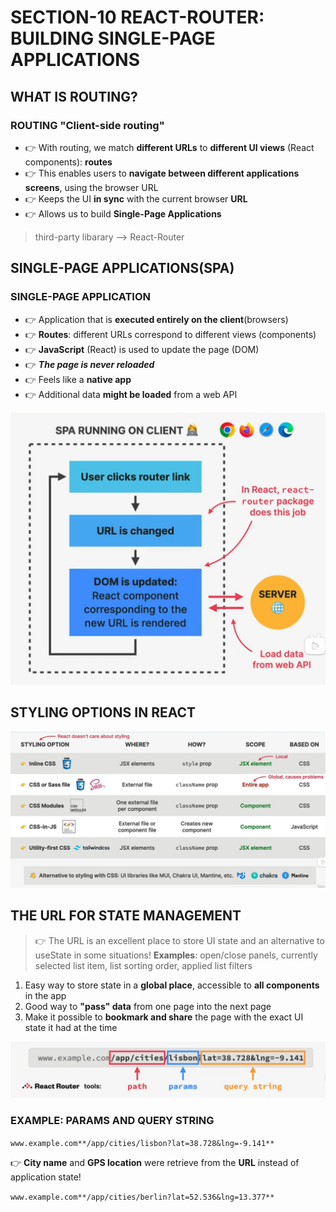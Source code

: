 # SECTION-10 REACT-ROUTER: BUILDING SINGLE-PAGE APPLICATIONS

## WHAT IS ROUTING?

### ROUTING "Client-side routing"

- 👉 With routing, we match **different URLs** to **different UI views** (React components): **routes**
- 👉 This enables users to **navigate between different applications screens**, using the browser URL
- 👉 Keeps the UI **in sync** with the current browser **URL**
- 👉 Allows us to build **Single-Page Applications**

> third-party libarary --> React-Router

## SINGLE-PAGE APPLICATIONS(SPA)

### SINGLE-PAGE APPLICATION

- 👉 Application that is **executed entirely on the client**(browsers)
- 👉 **Routes**: different URLs correspond to different views (components)
- 👉 **JavaScript** (React) is used to update the page (DOM)
- 👉 **_The page is never reloaded_**
- 👉 Feels like a **native app**
- 👉 Additional data **might be loaded** from a web API

![alt text](image.png)

## STYLING OPTIONS IN REACT

![alt text](image-1.png)

## THE URL FOR STATE MANAGEMENT

> 👉 The URL is an excellent place to store UI state and an alternative to useState in some situations!
> **Examples**: open/close panels, currently selected list item, list sorting order, applied list filters

1. Easy way to store state in a **global place**, accessible to **all components** in the app
2. Good way to **"pass" data** from one page into the next page
3. Make it possible to **bookmark and share** the page with the exact UI state it had at the time

![alt text](image-2.png)

### EXAMPLE: PARAMS AND QUERY STRING

`www.example.com**/app/cities/lisbon?lat=38.728&lng=-9.141**`

👉 **City name** and **GPS location** were retrieve from the **URL** instead of application state!

`www.example.com**/app/cities/berlin?lat=52.536&lng=13.377**`
